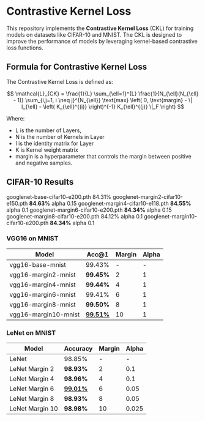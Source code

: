 # Contrastive Kernel Loss

This repository implements the **Contrastive Kernel Loss** (CKL) for training models on datasets like CIFAR-10 and MNIST. The CKL is designed to improve the performance of models by leveraging kernel-based contrastive loss functions.

## Formula for Contrastive Kernel Loss

The Contrastive Kernel Loss is defined as:

$$
\mathcal{L}_{CK} = \frac{1}{L} \sum_{\ell=1}^{L} \frac{1}{N_{\ell}(N_{\ell} - 1)} \sum_{i,j=1, i \neq j}^{N_{\ell}} \text{max} \left( 0, \text{margin} - \| I_{\ell} - \left( K_{\ell}^{(i)} \right)^{-1} K_{\ell}^{(j)} \|_F \right)
$$

Where:

- L is the number of Layers,
- N is the number of Kernels in Layer
- I is the identity matrix for Layer
- K is Kernel weight matrix
- margin is a hyperparameter that controls the margin between positive and negative samples.

## CIFAR-10 Results

googlenet-base-cifar10-e200.pth  84.31%
googlenet-margin2-cifar10-e150.pth  **84.63%** alpha 0.15 
googlenet-margin4-cifar10-e118.pth  **84.55%** alpha 0.1
googlenet-margin6-cifar10-e200.pth  **84.34%** alpha 0.15 
googlenet-margin8-cifar10-e200.pth  84.12% alpha 0.1 
googlenet-margin10-cifar10-e200.pth  **84.34%** alpha 0.1 


### VGG16 on MNIST

| Model                | Acc@1      | Margin | Alpha |
|----------------------|------------|--------|-------|
| vgg16-base-mnist     | 99.43%     | -      | -     |
| vgg16-margin2-mnist  | **99.45%** | 2      | 1     |
| vgg16-margin4-mnist  | **99.44%** | 4      | 1     |
| vgg16-margin6-mnist  | 99.41%     | 6      | 1     |
| vgg16-margin8-mnist  | **99.50%** | 8      | 1     |
| vgg16-margin10-mnist | <u>**99.51%**</u> | 10     | 1     |

### LeNet on MNIST

| Model           | Accuracy          | Margin | Alpha |
|-----------------|-------------------|--------|-------|
| LeNet           | 98.85%            | -      | -     |
| LeNet Margin 2  | **98.93%**        | 2      | 0.1   |
| LeNet Margin 4  | **98.96%**        | 4      | 0.1   |
| LeNet Margin 6  | <u>**99.01%**</u> | 6      | 0.05  |
| LeNet Margin 8  | **98.93%**        | 8      | 0.05  |
| LeNet Margin 10 | **98.98%**        | 10     | 0.025 |
